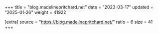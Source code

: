 +++
title = "blog.madelinepritchard.net"
date = "2023-03-17"
updated = "2025-01-26"
weight = 41922

[extra]
source = "https://blog.madelinepritchard.net/"
ratio = 6
size = 41
+++
